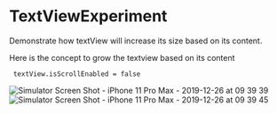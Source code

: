 # TextViewExperiment

Demonstrate how textView will increase its size based on its content.

Here is the concept to grow the textview based on its content
```
 textView.isScrollEnabled = false
```

![Simulator Screen Shot - iPhone 11 Pro Max - 2019-12-26 at 09 39 39](https://user-images.githubusercontent.com/10649284/71457622-c75c2700-27c4-11ea-92ec-67440aa651d8.png)
![Simulator Screen Shot - iPhone 11 Pro Max - 2019-12-26 at 09 39 45](https://user-images.githubusercontent.com/10649284/71457624-c9be8100-27c4-11ea-8d84-9b78baee0dde.png)
